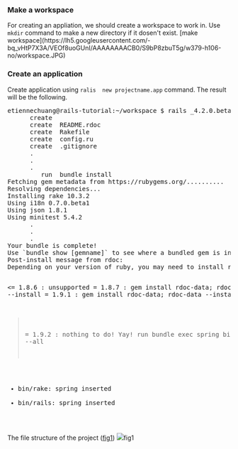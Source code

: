 <h3>Make a workspace</h3>
For creating an appliation, we should create a workspace to work in.
Use <code>mkdir</code> command to make a new directory if it dosen't exist.
[make workspace](https://lh5.googleusercontent.com/-bq_vHtP7X3A/VEOf8uoGUnI/AAAAAAAACB0/S9bP8zbuT5g/w379-h106-no/workspace.JPG)
<h3>Create an application</h3>
Create application using <code>ralis <version> new projectname.app</code> command.
The result will be the following.
<pre>
etiennechuang@rails-tutorial:~/workspace $ rails _4.2.0.beta2_ new hello_app
      create
      create  README.rdoc
      create  Rakefile
      create  config.ru
      create  .gitignore
      .
      .
      .
         run  bundle install
Fetching gem metadata from https://rubygems.org/..........
Resolving dependencies...
Installing rake 10.3.2
Using i18n 0.7.0.beta1
Using json 1.8.1
Using minitest 5.4.2
      .
      .
      .
Your bundle is complete!
Use `bundle show [gemname]` to see where a bundled gem is installed.
Post-install message from rdoc:
Depending on your version of ruby, you may need to install ruby rdoc/ri data:

<= 1.8.6 : unsupported
 = 1.8.7 : gem install rdoc-data; rdoc-data --install
 = 1.9.1 : gem install rdoc-data; rdoc-data --install
>= 1.9.2 : nothing to do! Yay!
         run  bundle exec spring binstub --all
* bin/rake: spring inserted
* bin/rails: spring inserted
</pre>
The file structure of the project (<a href="#fig1">fig1</a>)
<img src="https://lh6.googleusercontent.com/-kVp-eZeXDOM/VEOf8qSyURI/AAAAAAAACCA/xqAt8luVIKc/w982-h516-no/workspaceapp.JPG" ><font id="#fig1">fig1</font></img>
